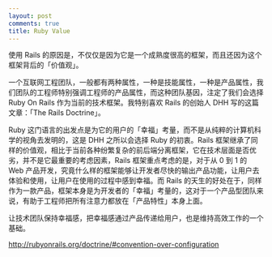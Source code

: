 ```yaml
---
layout: post
comments: true
title: Ruby Value
---
```




使用 Rails 的原因是，不仅仅是因为它是一个成熟度很高的框架，而且还因为这个框架背后的「价值观」。



一个互联网工程团队，一般都有两种属性，一种是技能属性，一种是产品属性，我们团队的工程师特别强调工程师的产品属性，而这种团队基因，注定了我们会选择 Ruby On Rails 作为当前的技术框架。我特别喜欢 Rails 的创始人 DHH 写的这篇文章：「The Rails Doctrine」。



Ruby 这门语言的出发点是为它的用户的「幸福」考量，而不是从纯粹的计算机科学的视角去发明的，这是 DHH 之所以会选择 Ruby 的初衷。Rails 框架继承了同样的价值观，相比于当前各种纷繁复杂的前后端分离框架，它在技术层面是否优劣，并不是它最重要的考虑因素，Rails 框架重点考虑的是，对于从 0 到 1 的 Web 产品开发，究竟什么样的框架能够让开发者尽快的输出产品功能，让用户去体验和使用，让用户在使用的过程中感到幸福。而 Rails 的天生的好处在于，同样作为一款产品，框架本身是为开发者的「幸福」考量的，这对于一个产品型团队来说，有助于工程师把所有注意力都放在「产品特性」本身上面。



让技术团队保持幸福感，把幸福感通过产品传递给用户，也是维持高效工作的一个基础。



http://rubyonrails.org/doctrine/#convention-over-configuration

